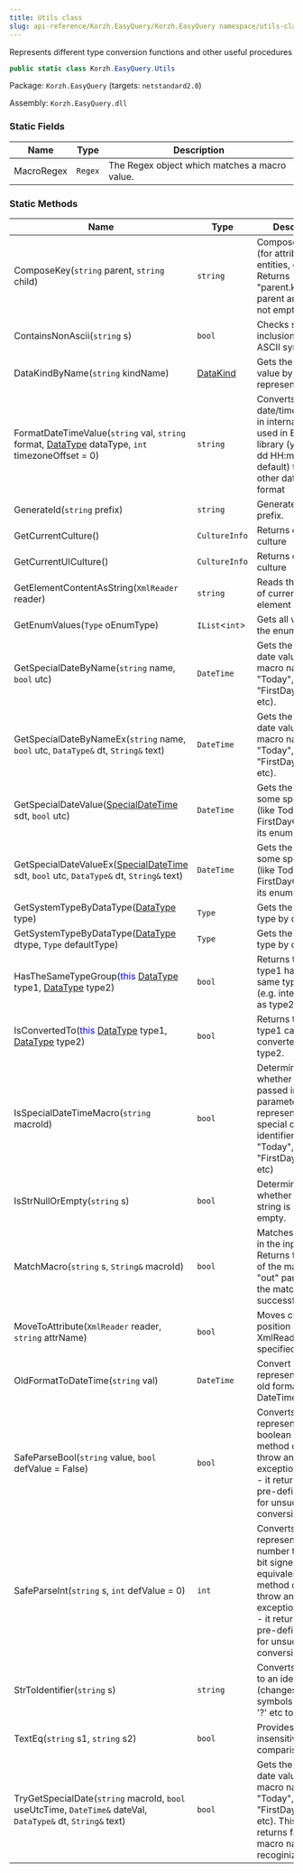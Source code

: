 ```yaml
---
title: Utils class
slug: api-reference/Korzh.EasyQuery/Korzh.EasyQuery namespace/utils-class
---
```



Represents different type conversion functions and other useful procedures
```csharp
public static class Korzh.EasyQuery.Utils

```
Package: `Korzh.EasyQuery` (targets: `netstandard2.0`)

Assembly: `Korzh.EasyQuery.dll`

### Static Fields

| Name | Type | Description | 
| --- | --- | --- | 
| MacroRegex | `Regex` | The Regex object which matches a macro value. | 


### Static Methods

| Name | Type | Description | 
| --- | --- | --- | 
| ComposeKey(`string` parent, `string` child) | `string` | Composes the key (for attributes, entities, etc).  Returns "parent.key" if both parent and key are not empty/null | 
| ContainsNonAscii(`string` s) | `bool` | Checks string for inclusion of non-ASCII symbols. | 
| DataKindByName(`string` kindName) | [DataKind](/api-reference/korzh-easyquery/korzh-easyquery-namespace/datakind-enum) | Gets the DataKind value by its text representation. | 
| FormatDateTimeValue(`string` val, `string` format, [DataType](/api-reference/easydata-core/easydata-namespace/datatype-enum) dataType, `int` timezoneOffset = 0) | `string` | Converts the date/time passed in internal format  used in EasyQuery library (yyyy-MM-dd HH:mm:ss by default)  to some other date/time format | 
| GenerateId(`string` prefix) | `string` | Generates Id with prefix. | 
| GetCurrentCulture() | `CultureInfo` | Returns current culture | 
| GetCurrentUICulture() | `CultureInfo` | Returns current UI culture | 
| GetElementContentAsString(`XmlReader` reader) | `string` | Reads the content of current XML element (as string) | 
| GetEnumValues(`Type` oEnumType) | `IList`&lt;`int`&gt; | Gets all values of the enum. | 
| GetSpecialDateByName(`string` name, `bool` utc) | `DateTime` | Gets the actual date value by its macro name (like "Today", "FirstDayOfMonth", etc). | 
| GetSpecialDateByNameEx(`string` name, `bool` utc, `DataType&` dt, `String&` text) | `DateTime` | Gets the actual date value by its macro name (like "Today", "FirstDayOfMonth", etc). | 
| GetSpecialDateValue([SpecialDateTime](/api-reference/korzh-easyquery/korzh-easyquery-namespace/specialdatetime-enum) sdt, `bool` utc) | `DateTime` | Gets the value of some special date (like Today or FirstDayOfYear) by its enum definition. | 
| GetSpecialDateValueEx([SpecialDateTime](/api-reference/korzh-easyquery/korzh-easyquery-namespace/specialdatetime-enum) sdt, `bool` utc, `DataType&` dt, `String&` text) | `DateTime` | Gets the value of some special date (like Today or FirstDayOfYear) by its enum definition. | 
| GetSystemTypeByDataType([DataType](/api-reference/easydata-core/easydata-namespace/datatype-enum) type) | `Type` | Gets the system type by data type. | 
| GetSystemTypeByDataType([DataType](/api-reference/easydata-core/easydata-namespace/datatype-enum) dtype, `Type` defaultType) | `Type` | Gets the system type by data type. | 
| HasTheSameTypeGroup(<span style='color: blue'>this</span> [DataType](/api-reference/easydata-core/easydata-namespace/datatype-enum) type1, [DataType](/api-reference/easydata-core/easydata-namespace/datatype-enum) type2) | `bool` | Returns true if type1 has the same type group (e.g. integer types) as type2. | 
| IsConvertedTo(<span style='color: blue'>this</span> [DataType](/api-reference/easydata-core/easydata-namespace/datatype-enum) type1, [DataType](/api-reference/easydata-core/easydata-namespace/datatype-enum) type2) | `bool` | Returns true if type1 can be converted to type2. | 
| IsSpecialDateTimeMacro(`string` macroId) | `bool` | Determines whether the string passed in parameter represents a special date/time identifier (like "Today", "FirstDayOfMonth", etc) | 
| IsStrNullOrEmpty(`string` s) | `bool` | Determines whether specified string is null or empty. | 
| MatchMacro(`string` s, `String&` macroId) | `bool` | Matches the macro in the input string.  Returns the name of the macro in "out" parameter if the match was successful | 
| MoveToAttribute(`XmlReader` reader, `string` attrName) | `bool` | Moves current position of XmlReader into specified attribute. | 
| OldFormatToDateTime(`string` val) | `DateTime` | Convert string representation in old format to DateTime value. | 
| SafeParseBool(`string` value, `bool` defValue = False) | `bool` | Converts the string representation of a boolean value.  This method does not throw an exception. Instead - it returns some pre-defined value for unsuccessful conversions. | 
| SafeParseInt(`string` s, `int` defValue = 0) | `int` | Converts the string representation of a number to its 32-bit signed integer equivalent.  This method does not throw an exception. Instead - it returns some pre-defined value for unsuccessful conversions. | 
| StrToIdentifier(`string` s) | `string` | Converts any string to an identifier (changes all symbols like '.' ';' '?' etc to '_') | 
| TextEq(`string` s1, `string` s2) | `bool` | Provides case-insensitive string comparision | 
| TryGetSpecialDate(`string` macroId, `bool` useUtcTime, `DateTime&` dateVal, `DataType&` dt, `String&` text) | `bool` | Gets the actual date value by its macro name (like "Today", "FirstDayOfMonth", etc).  This function returns false if the macro name is not recoginized. |